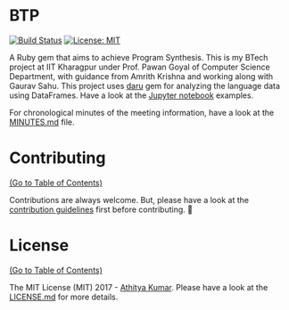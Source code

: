 # BTP

[![Build Status](https://travis-ci.org/athityakumar/btp.svg?branch=master)](https://travis-ci.org/athityakumar/btp)
[![License: MIT](https://img.shields.io/badge/License-MIT-blue.svg)](https://opensource.org/licenses/MIT)

A Ruby gem that aims to achieve Program Synthesis. This is my BTech project at IIT Kharagpur under Prof. Pawan Goyal of Computer Science Department, with guidance from Amrith Krishna and working along with Gaurav Sahu. This project uses [daru](https://github.com/SciRuby/daru) gem for analyzing the language data using DataFrames. Have a look at the [Jupyter notebook](http://nbviewer.jupyter.org/github/athityakumar/btp/tree/master/iruby/) examples.

For chronological minutes of the meeting information, have a look at the [MINUTES.md](MINUTES.md) file.


# Contributing

[(Go to Table of Contents)](#table-of-contents)

Contributions are always welcome. But, please have a look at the [contribution guidelines](CONTRIBUTING.md) first before contributing. :tada:

# License

[(Go to Table of Contents)](#table-of-contents)

The MIT License (MIT) 2017 - [Athitya Kumar](https://github.com/athityakumar/). Please have a look at the [LICENSE.md](LICENSE.md) for more details.
